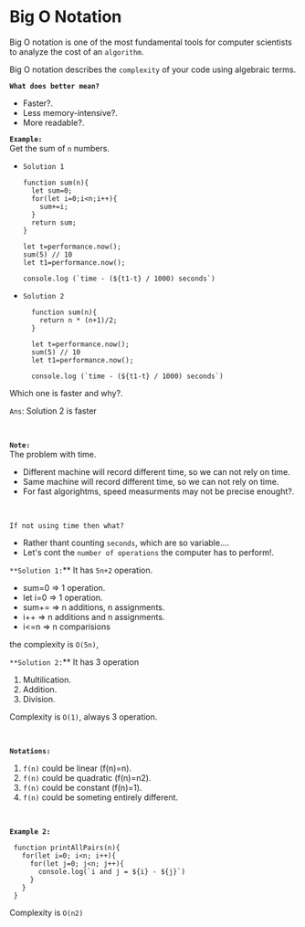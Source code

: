 # Big O Notation

Big O notation is one of the most fundamental tools for computer scientists to analyze the cost of an `algorithm`.

Big O notation describes the `complexity` of your code using algebraic terms.

**`What does better mean?`**

- Faster?.
- Less memory-intensive?.
- More readable?.

**`Example:`**<br/>
Get the sum of `n` numbers.

- `Solution 1`

  ```
  function sum(n){
    let sum=0;
    for(let i=0;i<n;i++){
      sum+=i;
    }
    return sum;
  }

  let t=performance.now();
  sum(5) // 10
  let t1=performance.now();

  console.log (`time - (${t1-t} / 1000) seconds`)
  ```

- `Solution 2`

  ```
    function sum(n){
      return n * (n+1)/2;
    }

    let t=performance.now();
    sum(5) // 10
    let t1=performance.now();

    console.log (`time - (${t1-t} / 1000) seconds`)
  ```

Which one is faster and why?.

`Ans`: Solution 2 is faster

<br/>

**`Note:`** <br/>
The problem with time.

- Different machine will record different time, so we can not rely on time.
- Same machine will record different time, so we can not rely on time.
- For fast algorightms, speed measurments may not be precise enought?.

<br/>

`If not using time then what?`

- Rather thant counting `seconds`, which are so variable....
- Let's cont the `number of operations` the computer has to perform!.

`**Solution 1:`\*\*
It has `5n+2` operation.

- sum=0 => 1 operation.
- let i=0 => 1 operation.
- sum+= => n additions, n assignments.
- i++ => n additions and n assignments.
- i<=n => n comparisions

the complexity is `O(5n)`,

`**Solution 2:`\*\*
It has 3 operation

1. Multilication.
2. Addition.
3. Division.

Complexity is `O(1)`, always 3 operation.

<br/>

**`Notations:`**

1. `f(n)` could be linear (f(n)=n).
2. `f(n)` could be quadratic (f(n)=n2).
3. `f(n)` could be constant (f(n)=1).
4. `f(n)` could be someting entirely different.

<br/>

**`Example 2:`**

```
 function printAllPairs(n){
   for(let i=0; i<n; i++){
     for(let j=0; j<n; j++){
       console.log(`i and j = ${i} - ${j}`)
     }
   }
 }
```

Complexity is `O(n2)`
